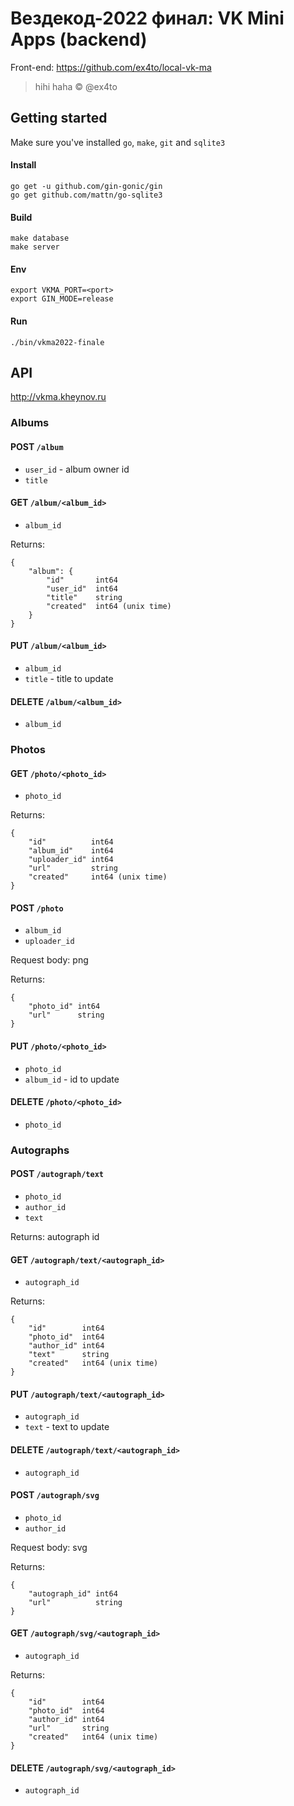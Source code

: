 # Вездекод-2022 финал: VK Mini Apps (backend)

Front-end: https://github.com/ex4to/local-vk-ma

> hihi haha © @ex4to

## Getting started

Make sure you've installed `go`, `make`, `git` and `sqlite3`

#### Install

```
go get -u github.com/gin-gonic/gin
go get github.com/mattn/go-sqlite3
```

#### Build

```
make database
make server
```

#### Env

```
export VKMA_PORT=<port>
export GIN_MODE=release
```

#### Run

```
./bin/vkma2022-finale
```

## API

http://vkma.kheynov.ru

### Albums

#### POST `/album`

* `user_id` - album owner id
* `title`

#### GET `/album/<album_id>`

* `album_id`

Returns:

```
{
    "album": {
        "id"       int64
        "user_id"  int64
        "title"    string
        "created"  int64 (unix time)
    }
}
```

#### PUT `/album/<album_id>`

* `album_id`
* `title` - title to update

#### DELETE `/album/<album_id>`

* `album_id`

### Photos

#### GET `/photo/<photo_id>`

* `photo_id`

Returns:

```
{
    "id"          int64
    "album_id"    int64
    "uploader_id" int64
    "url"         string
    "created"     int64 (unix time)
}
```

#### POST `/photo`

* `album_id`
* `uploader_id`

Request body: png

Returns:

```
{
    "photo_id" int64
    "url"      string
}
```

#### PUT `/photo/<photo_id>`

* `photo_id`
* `album_id` - id to update

#### DELETE `/photo/<photo_id>`

* `photo_id`

### Autographs

#### POST `/autograph/text`

* `photo_id`
* `author_id`
* `text`

Returns: autograph id

#### GET `/autograph/text/<autograph_id>`

* `autograph_id`

Returns:

```
{
    "id"        int64
    "photo_id"  int64
    "author_id" int64
    "text"      string
    "created"   int64 (unix time)
}
```

#### PUT `/autograph/text/<autograph_id>`

* `autograph_id`
* `text` - text to update

#### DELETE `/autograph/text/<autograph_id>`

* `autograph_id`

#### POST `/autograph/svg`

* `photo_id`
* `author_id`

Request body: svg

Returns:

```
{
    "autograph_id" int64
    "url"          string
}
```

#### GET `/autograph/svg/<autograph_id>`

* `autograph_id`

Returns:

```
{
    "id"        int64
    "photo_id"  int64
    "author_id" int64
    "url"       string
    "created"   int64 (unix time)
}
```

#### DELETE `/autograph/svg/<autograph_id>`

* `autograph_id`
